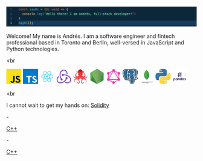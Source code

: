 <!-- ![ My gif ](assets/sayHi.gif) -->
![ My ss ](assets/ss.png)

Welcome! My name is Andrés. I am a software engineer and fintech professional based in Toronto and Berlin, well-versed in JavaScript and Python technologies.

<br<br>

<img src="./assets/js.png" width="40" display="inline-block"> <img src="./assets/typescript.png" width="40" display="inline-block"> <img src="./assets/react.png" width="40" display="inline-block">
<img src="./assets/redux.png" width="40" display="inline-block">
<img src="./assets/49996085.png" width="40" display="inline-block">
<img src="./assets/nodejs.png" width="40" display="inline-block">
<img src="./assets/graphql.png" width="40" display="inline-block">
<img src="./assets/postgresql.png" width="40" display="inline-block">
<img src="./assets/mdb.png" width="40" display="inline-block">
<img src="./assets/python.jpeg" width="40" display="inline-block">
<img src="./assets/pandas.png" width="40" display="inline-block">

<br<br>

I cannot wait to get my hands on:
<a href="https://docs.soliditylang.org/en/v0.8.7/" display="inline-block">Solidity</a>
<p> - </p>
<a href="https://www.cplusplus.com/">C++</a>
<p> - </p>
<a href="https://www.java.com/">C++</a>
